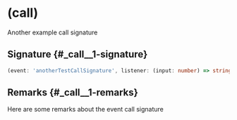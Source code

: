 # (call)

Another example call signature

## Signature {#_call__1-signature}

```typescript
(event: 'anotherTestCallSignature', listener: (input: number) => string): number;
```

## Remarks {#_call__1-remarks}

Here are some remarks about the event call signature